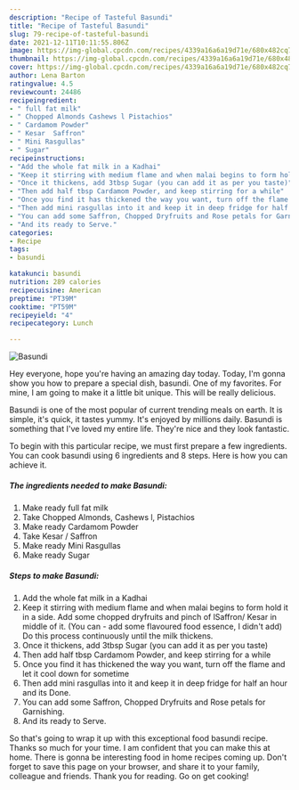 ```yaml
---
description: "Recipe of Tasteful Basundi"
title: "Recipe of Tasteful Basundi"
slug: 79-recipe-of-tasteful-basundi
date: 2021-12-11T10:11:55.806Z
image: https://img-global.cpcdn.com/recipes/4339a16a6a19d71e/680x482cq70/basundi-recipe-main-photo.jpg
thumbnail: https://img-global.cpcdn.com/recipes/4339a16a6a19d71e/680x482cq70/basundi-recipe-main-photo.jpg
cover: https://img-global.cpcdn.com/recipes/4339a16a6a19d71e/680x482cq70/basundi-recipe-main-photo.jpg
author: Lena Barton
ratingvalue: 4.5
reviewcount: 24486
recipeingredient:
- " full fat milk"
- " Chopped Almonds Cashews l Pistachios"
- " Cardamom Powder"
- " Kesar  Saffron"
- " Mini Rasgullas"
- " Sugar"
recipeinstructions:
- "Add the whole fat milk in a Kadhai"
- "Keep it stirring with medium flame and when malai begins to form hold it in a side. Add some chopped dryfruits and pinch of lSaffron/ Kesar in middle of it. (You can  add some flavoured food essence, I didn&#39;t add) Do this process continuously until the milk thickens."
- "Once it thickens, add 3tbsp Sugar (you can add it as per you taste)"
- "Then add half tbsp Cardamom Powder, and keep stirring for a while"
- "Once you find it has thickened the way you want, turn off the flame and let it cool down for sometime"
- "Then add mini rasgullas into it and keep it in deep fridge for half an hour and its Done."
- "You can add some Saffron, Chopped Dryfruits and Rose petals for Garnishing."
- "And its ready to Serve."
categories:
- Recipe
tags:
- basundi

katakunci: basundi 
nutrition: 289 calories
recipecuisine: American
preptime: "PT39M"
cooktime: "PT59M"
recipeyield: "4"
recipecategory: Lunch

---
```



![Basundi](https://img-global.cpcdn.com/recipes/4339a16a6a19d71e/680x482cq70/basundi-recipe-main-photo.jpg)

Hey everyone, hope you're having an amazing day today. Today, I'm gonna show you how to prepare a special dish, basundi. One of my favorites. For mine, I am going to make it a little bit unique. This will be really delicious.



Basundi is one of the most popular of current trending meals on earth. It is simple, it's quick, it tastes yummy. It's enjoyed by millions daily. Basundi is something that I've loved my entire life. They're nice and they look fantastic.


To begin with this particular recipe, we must first prepare a few ingredients. You can cook basundi using 6 ingredients and 8 steps. Here is how you can achieve it.

<!--inarticleads1-->

##### The ingredients needed to make Basundi:

1. Make ready  full fat milk
1. Take  Chopped Almonds, Cashews l, Pistachios
1. Make ready  Cardamom Powder
1. Take  Kesar / Saffron
1. Make ready  Mini Rasgullas
1. Make ready  Sugar




<!--inarticleads2-->

##### Steps to make Basundi:

1. Add the whole fat milk in a Kadhai
1. Keep it stirring with medium flame and when malai begins to form hold it in a side. Add some chopped dryfruits and pinch of lSaffron/ Kesar in middle of it. (You can  - add some flavoured food essence, I didn&#39;t add) Do this process continuously until the milk thickens.
1. Once it thickens, add 3tbsp Sugar (you can add it as per you taste)
1. Then add half tbsp Cardamom Powder, and keep stirring for a while
1. Once you find it has thickened the way you want, turn off the flame and let it cool down for sometime
1. Then add mini rasgullas into it and keep it in deep fridge for half an hour and its Done.
1. You can add some Saffron, Chopped Dryfruits and Rose petals for Garnishing.
1. And its ready to Serve.




So that's going to wrap it up with this exceptional food basundi recipe. Thanks so much for your time. I am confident that you can make this at home. There is gonna be interesting food in home recipes coming up. Don't forget to save this page on your browser, and share it to your family, colleague and friends. Thank you for reading. Go on get cooking!
